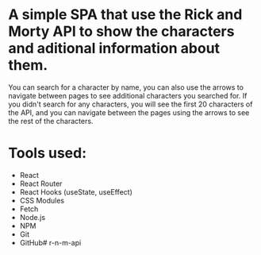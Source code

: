 # A simple SPA that use the Rick and Morty API to show the characters and aditional information about them.

You can search for a character by name, you can also use the arrows to navigate between pages to see additional characters you searched for.
If you didn't search for any characters, you will see the first 20 characters of the API, and you can navigate between the pages using the arrows to see the rest of the characters.

# Tools used:
- React
- React Router
- React Hooks (useState, useEffect)
- CSS Modules
- Fetch
- Node.js
- NPM
- Git
- GitHub#   r - n - m - a p i  
 